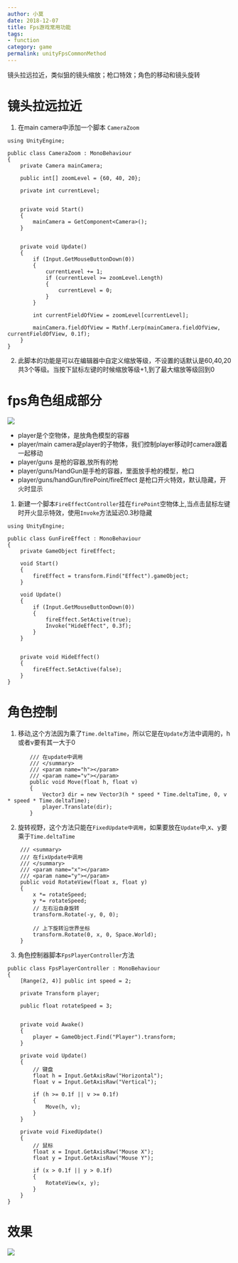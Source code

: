 ```yaml
---
author: 小莫
date: 2018-12-07
title: Fps游戏常用功能
tags:
- function
category: game
permalink: unityFpsCommonMethod
---
```

镜头拉远拉近，类似狙的镜头缩放；枪口特效；角色的移动和镜头旋转
<!-- more -->


# 镜头拉远拉近

1. 在main camera中添加一个脚本 `CameraZoom`

```
using UnityEngine;

public class CameraZoom : MonoBehaviour
{
    private Camera mainCamera;

    public int[] zoomLevel = {60, 40, 20};

    private int currentLevel;


    private void Start()
    {
        mainCamera = GetComponent<Camera>();
    }


    private void Update()
    {
        if (Input.GetMouseButtonDown(0))
        {
            currentLevel += 1;
            if (currentLevel >= zoomLevel.Length)
            {
                currentLevel = 0;
            }
        }

        int currentFieldOfView = zoomLevel[currentLevel];

        mainCamera.fieldOfView = Mathf.Lerp(mainCamera.fieldOfView, currentFieldOfView, 0.1f);
    }
}
```

2. 此脚本的功能是可以在编辑器中自定义缩放等级，不设置的话默认是60,40,20共3个等级。当按下鼠标左键的时候缩放等级+1,到了最大缩放等级回到0



# fps角色组成部分
![](https://image.xiaomo.info/unity3d/fps/player.png)

- player是个空物体，是放角色模型的容器
- player/main camera是player的子物体，我们控制player移动时camera跟着一起移动
- player/guns 是枪的容器,放所有的枪
- player/guns/HandGun是手枪的容器，里面放手枪的模型，枪口
- player/guns/handGun/firePoint/fireEffect 是枪口开火特效，默认隐藏，开火时显示

1. 新建一个脚本`FireEffectController`挂在`firePoint`空物体上,当点击鼠标左键时开火显示特效，使用`Invoke`方法延迟0.3秒隐藏

```
using UnityEngine;

public class GunFireEffect : MonoBehaviour
{
    private GameObject fireEffect;

    void Start()
    {
        fireEffect = transform.Find("Effect").gameObject;
    }

    void Update()
    {
        if (Input.GetMouseButtonDown(0))
        {
            fireEffect.SetActive(true);
            Invoke("HideEffect", 0.3f);
        }
    }


    private void HideEffect()
    {
        fireEffect.SetActive(false);
    }
}
```

# 角色控制

1. 移动,这个方法因为乘了`Time.deltaTime`，所以它是在`Update`方法中调用的，h或者v要有其一大于0

```   /// <summary>
       /// 在update中调用
       /// </summary>
       /// <param name="h"></param>
       /// <param name="v"></param>
       public void Move(float h, float v)
       {
           Vector3 dir = new Vector3(h * speed * Time.deltaTime, 0, v * speed * Time.deltaTime);
           player.Translate(dir);
       }

```

2. 旋转视野，这个方法只能在`FixedUpdate中调用`，如果要放在`Update`中,x、y要乘于`Time.deltaTime`

```
    /// <summary>
    /// 在fixUpdate中调用
    /// </summary>
    /// <param name="x"></param>
    /// <param name="y"></param>
    public void RotateView(float x, float y)
    {
        x *= rotateSpeed;
        y *= rotateSpeed;
        // 左右沿自身旋转
        transform.Rotate(-y, 0, 0);

        // 上下旋转沿世界坐标
        transform.Rotate(0, x, 0, Space.World);
    }
```


3. 角色控制器脚本`FpsPlayerController`方法

```
public class FpsPlayerController : MonoBehaviour
{
    [Range(2, 4)] public int speed = 2;

    private Transform player;

    public float rotateSpeed = 3;


    private void Awake()
    {
        player = GameObject.Find("Player").transform;
    }

    private void Update()
    {
        // 键盘
        float h = Input.GetAxisRaw("Horizontal");
        float v = Input.GetAxisRaw("Vertical");

        if (h >= 0.1f || v >= 0.1f)
        {
            Move(h, v);
        }
    }

    private void FixedUpdate()
    {
        // 鼠标
        float x = Input.GetAxisRaw("Mouse X");
        float y = Input.GetAxisRaw("Mouse Y");

        if (x > 0.1f || y > 0.1f)
        {
            RotateView(x, y);
        }
    }
}
```


# 效果
![](https://image.xiaomo.info/unity3d/camera/fps.gif)
